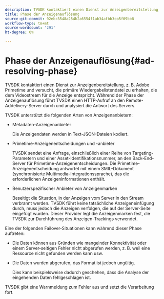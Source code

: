 ```yaml
---
description: TVSDK kontaktiert einen Dienst zur Anzeigenbereitstellung, z. B. Adobe Primetime und versucht, die primäre Wiedergabelistendatei zu erhalten, die dem Videostream für die Anzeige entspricht. Während der Phase der Anzeigenauflösung führt TVSDK einen HTTP-Aufruf an den Remote-Addelivery-Server durch und analysiert die Antwort des Servers.
title: Phase der Anzeigenauflösung
source-git-commit: 02ebc3548a254b2a6554f1ab34afbb3ea5f09bb8
workflow-type: tm+mt
source-wordcount: '291'
ht-degree: 0%

---
```


# Phase der Anzeigenauflösung{#ad-resolving-phase}

TVSDK kontaktiert einen Dienst zur Anzeigenbereitstellung, z. B. Adobe Primetime und versucht, die primäre Wiedergabelistendatei zu erhalten, die dem Videostream für die Anzeige entspricht. Während der Phase der Anzeigenauflösung führt TVSDK einen HTTP-Aufruf an den Remote-Addelivery-Server durch und analysiert die Antwort des Servers.

TVSDK unterstützt die folgenden Arten von Anzeigenanbietern:

* Metadaten-Anzeigenanbieter

  Die Anzeigendaten werden in Text-JSON-Dateien kodiert.
* Primetime-Anzeigenentscheidungen und -anbieter

  TVSDK sendet eine Anfrage, einschließlich einer Reihe von Targeting-Parametern und einer Asset-Identifikationsnummer, an den Back-End-Server für Primetime-Anzeigenentscheidungen. Die Primetime-Anzeigenentscheidung antwortet mit einem SMIL-Dokument (synchronisierte Multimedia-Integrationssprache), das die erforderlichen Anzeigeninformationen enthält.
* Benutzerspezifischer Anbieter von Anzeigenmarken

  Beseitigt die Situation, in der Anzeigen vom Server in den Stream verbrannt werden. TVSDK führt keine tatsächliche Anzeigeneinfügung durch, muss jedoch die Anzeigen verfolgen, die auf der Server-Seite eingefügt wurden. Dieser Provider legt die Anzeigenmarken fest, die TVSDK zur Durchführung des Anzeigen-Trackings verwendet.

Eine der folgenden Failover-Situationen kann während dieser Phase auftreten:

* Die Daten können aus Gründen wie mangelnder Konnektivität oder einem Server-seitigen Fehler nicht abgerufen werden, z. B. weil eine Ressource nicht gefunden werden kann usw.
* Die Daten wurden abgerufen, das Format ist jedoch ungültig.

  Dies kann beispielsweise dadurch geschehen, dass die Analyse der eingehenden Daten fehlgeschlagen ist.

TVSDK gibt eine Warnmeldung zum Fehler aus und setzt die Verarbeitung fort.
